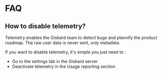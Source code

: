 # FAQ


## How to disable telemetry?

Telemetry enables the Giskard team to detect bugs and plannify the product roadmap. The raw user data is never sent, only metadata. 

If you want to disable telemetry, it's simple you just need to :
- Go to the settings tab in the Giskard server
- Deactivate telemetry in the Usage reporting section
